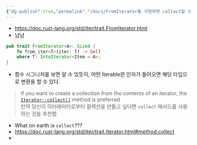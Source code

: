 ```yaml
---
{"dg-publish":true,"permalink":"/docs/FromIterator를 구현하면 collect할 수 있다/","title":"FromIterator를 구현하면 collect할 수 있다"}
---
```


- https://doc.rust-lang.org/std/iter/trait.FromIterator.html
- 냠냠

```rust
pub trait FromIterator<A>: Sized {
	fn from_iter<T>(iter: T) -> Self
	where T: IntoIterator<Item = A>;
}
```

- 함수 시그니처를 보면 알 수 있듯이, 어떤 Iterable한 인자가 들어오면 해당 타입으로 변환을 할 수 있다. 

> If you want to create a collection from the contents of an iterator, the [`Iterator::collect()`](https://doc.rust-lang.org/std/iter/trait.Iterator.html#method.collect "Iterator::collect()") method is preferred  
> 만약 당신이 이터레이터로부터 컬렉션을 만들고 싶다면 `collect` 메서드를 사용하는 것을 추천함.

- What on earth is `collect`???
- https://doc.rust-lang.org/std/iter/trait.Iterator.html#method.collect
- 
